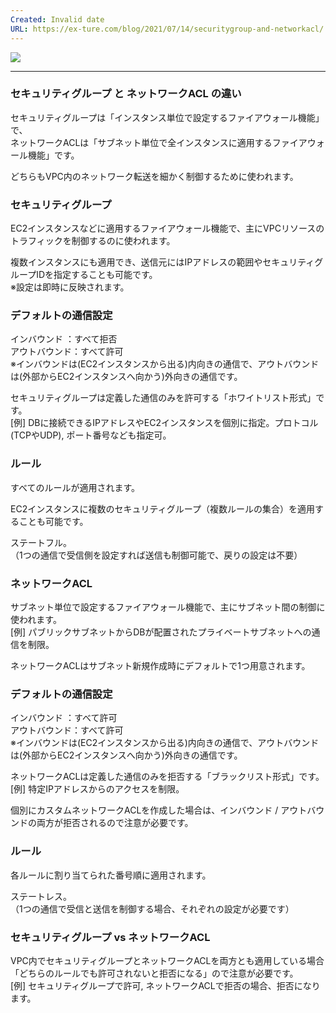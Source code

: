 ```yaml
---
Created: Invalid date
URL: https://ex-ture.com/blog/2021/07/14/securitygroup-and-networkacl/
---
```

[![](https://ex-ture.com/blog/wp-content/uploads/2021/03/Screen-Shot-0003-03-01-at-11.08.51.png)](https://ex-ture.com/blog/wp-content/uploads/2021/03/Screen-Shot-0003-03-01-at-11.08.51.png)

---

### セキュリティグループ と ネットワークACL の違い

セキュリティグループは「インスタンス単位で設定するファイアウォール機能」で、  
ネットワークACLは「サブネット単位で全インスタンスに適用するファイアウォール機能」です。

どちらもVPC内のネットワーク転送を細かく制御するために使われます。

### セキュリティグループ

EC2インスタンスなどに適用するファイアウォール機能で、主にVPCリソースのトラフィックを制御するのに使われます。

複数インスタンスにも適用でき、送信元にはIPアドレスの範囲やセキュリティグループIDを指定することも可能です。  
※設定は即時に反映されます。

### デフォルトの通信設定

インバウンド ：すべて拒否  
アウトバウンド：すべて許可  
※インバウンドは(EC2インスタンスから出る)内向きの通信で、アウトバウンドは(外部からEC2インスタンスへ向かう)外向きの通信です。

セキュリティグループは定義した通信のみを許可する「ホワイトリスト形式」です。  
[例] DBに接続できるIPアドレスやEC2インスタンスを個別に指定。プロトコル(TCPやUDP), ポート番号なども指定可。

### ルール

すべてのルールが適用されます。

EC2インスタンスに複数のセキュリティグループ（複数ルールの集合）を適用することも可能です。

ステートフル。  
（1つの通信で受信側を設定すれば送信も制御可能で、戻りの設定は不要）

### ネットワークACL

サブネット単位で設定するファイアウォール機能で、主にサブネット間の制御に使われます。  
[例] パブリックサブネットからDBが配置されたプライベートサブネットへの通信を制限。

ネットワークACLはサブネット新規作成時にデフォルトで1つ用意されます。

### デフォルトの通信設定

インバウンド ：すべて許可  
アウトバウンド：すべて許可  
※インバウンドは(EC2インスタンスから出る)内向きの通信で、アウトバウンドは(外部からEC2インスタンスへ向かう)外向きの通信です。

ネットワークACLは定義した通信のみを拒否する「ブラックリスト形式」です。  
[例] 特定IPアドレスからのアクセスを制限。

個別にカスタムネットワークACLを作成した場合は、インバウンド / アウトバウンドの両方が拒否されるので注意が必要です。

### ルール

各ルールに割り当てられた番号順に適用されます。

ステートレス。  
（1つの通信で受信と送信を制御する場合、それぞれの設定が必要です）

### セキュリティグループ vs ネットワークACL

VPC内でセキュリティグループとネットワークACLを両方とも適用している場合「どちらのルールでも許可されないと拒否になる」ので注意が必要です。  
[例] セキュリティグループで許可, ネットワークACLで拒否の場合、拒否になります。